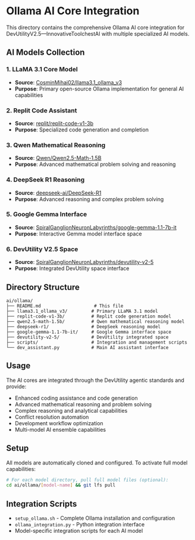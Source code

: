 # Ollama AI Core Integration

This directory contains the comprehensive Ollama AI core integration for DevUtilityV2.5—InnovativeToolchestAI with multiple specialized AI models.

## AI Models Collection

### 1. LLaMA 3.1 Core Model
- **Source**: [CosminMihai02/llama3.1_ollama_v3](https://huggingface.co/CosminMihai02/llama3.1_ollama_v3)
- **Purpose**: Primary open-source Ollama implementation for general AI capabilities

### 2. Replit Code Assistant
- **Source**: [replit/replit-code-v1-3b](https://huggingface.co/replit/replit-code-v1-3b)
- **Purpose**: Specialized code generation and completion

### 3. Qwen Mathematical Reasoning
- **Source**: [Qwen/Qwen2.5-Math-1.5B](https://huggingface.co/Qwen/Qwen2.5-Math-1.5B)
- **Purpose**: Advanced mathematical problem solving and reasoning

### 4. DeepSeek R1 Reasoning
- **Source**: [deepseek-ai/DeepSeek-R1](https://huggingface.co/deepseek-ai/DeepSeek-R1)
- **Purpose**: Advanced reasoning and complex problem solving

### 5. Google Gemma Interface
- **Source**: [SpiralGanglionNeuronLabyrinths/google-gemma-1.1-7b-it](https://huggingface.co/spaces/SpiralGanglionNeuronLabyrinths/google-gemma-1.1-7b-it)
- **Purpose**: Interactive Gemma model interface space

### 6. DevUtility V2.5 Space
- **Source**: [SpiralGanglionNeuronLabyrinths/devutility-v2-5](https://huggingface.co/spaces/SpiralGanglionNeuronLabyrinths/devutility-v2-5)
- **Purpose**: Integrated DevUtility space interface

## Directory Structure

```
ai/ollama/
├── README.md                    # This file
├── llama3.1_ollama_v3/         # Primary LLaMA 3.1 model
├── replit-code-v1-3b/          # Replit code generation model
├── qwen2.5-math-1.5b/          # Qwen mathematical reasoning model
├── deepseek-r1/                # DeepSeek reasoning model
├── google-gemma-1.1-7b-it/     # Google Gemma interface space
├── devutility-v2-5/            # DevUtility integrated space
├── scripts/                    # Integration and management scripts
└── dev_assistant.py            # Main AI assistant interface
```

## Usage

The AI cores are integrated through the DevUtility agentic standards and provide:
- Enhanced coding assistance and code generation
- Advanced mathematical reasoning and problem solving
- Complex reasoning and analytical capabilities
- Conflict resolution automation
- Development workflow optimization
- Multi-model AI ensemble capabilities

## Setup

All models are automatically cloned and configured. To activate full model capabilities:

```bash
# For each model directory, pull full model files (optional):
cd ai/ollama/[model-name] && git lfs pull
```

## Integration Scripts

- `setup_ollama.sh` - Complete Ollama installation and configuration
- `ollama_integration.py` - Python integration interface
- Model-specific integration scripts for each AI model